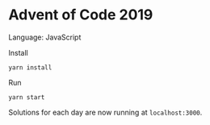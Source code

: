 # Advent of Code 2019

Language: JavaScript

Install

```
yarn install
```

Run

```
yarn start
```

Solutions for each day are now running at `localhost:3000`.
